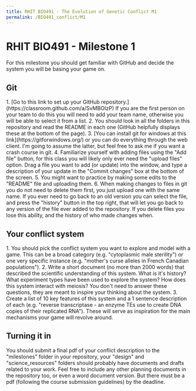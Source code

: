 ```yaml
---
title: RHIT BIO491 - The Evolution of Genetic Conflict M1
permalink: /BIO491_conflict/M1
---
```

 
<h1>RHIT BIO491 - Milestone 1</h1>

For this milestone you should get familiar with GitHub and decide the system you will be basing your game on. 

<h2> Git </h2>
1. [Go to this link to set up your GitHub repository.](https://classroom.github.com/a/SvMBOIzP) If you are the first person on your team to do this you will need to add your team name, otherwise you will be able to select it from a list. 
2. You should look in all the folders in this repository and read the README in each one (GitHub helpfully displays these at the bottom of the page). 
3. [You can install git for windows at this link](https://gitforwindows.org/) or you can do everything through the web client. I'm going to assume the latter, but feel free to ask me if you want a crash course in git.
4. Familiarize yourself with adding files using the "Add file" button, for this class you will likely only ever need the "upload files" option. Drag a file you want to add (or update) into the window, and type a description of your update in the "Commit changes" box at the bottom of the screen. 
5. You might want to practice by making some edits to the "README" file and uploading them. 
6. When making changes to files in git you do not need to delete them first, you just upload one with the same name. If you ever need to go back to an old version you can select the file, and press the "history" button in the top right, that will let you go back to any version of the file ever added to the repository. If you delete files you lose this ability, and the history of who made changes when.

<h2> Your conflict system </h2>
1. You should pick the conflict system you want to explore and model with a game. This can be a broad category (e.g. "cytoplasmic male sterility") or one very specific instance (e.g. "mother's curse alleles in French Canadian populations").
2. Write a short document (no more than 2000 words) that described the scientific understanding of this system. What is it's history? What experiment types have been used to explore the system? How does this system interact with meiosis? You don't need to answer these questions, they are meant to inspire your thinking about the system.
3. Create a list of 10 key features of this system and a 1 sentence description of each (e.g. "reverse transcriptase - an enzyme TEs use to create DNA copies of their replicated RNA"). These will serve as inspiration for the main mechanisms your game will revolve around.

<h2>Turning it in</h2>
You should submit a final pdf of your conflict description to the "milestones" folder in your repository, your "design" and "science_resources" folders should probably have documents and drafts related to your work. Feel free to include any other planning documents in the repository too, or even a word document version. But there must be a pdf (following the course submission guidelines) by the deadline.